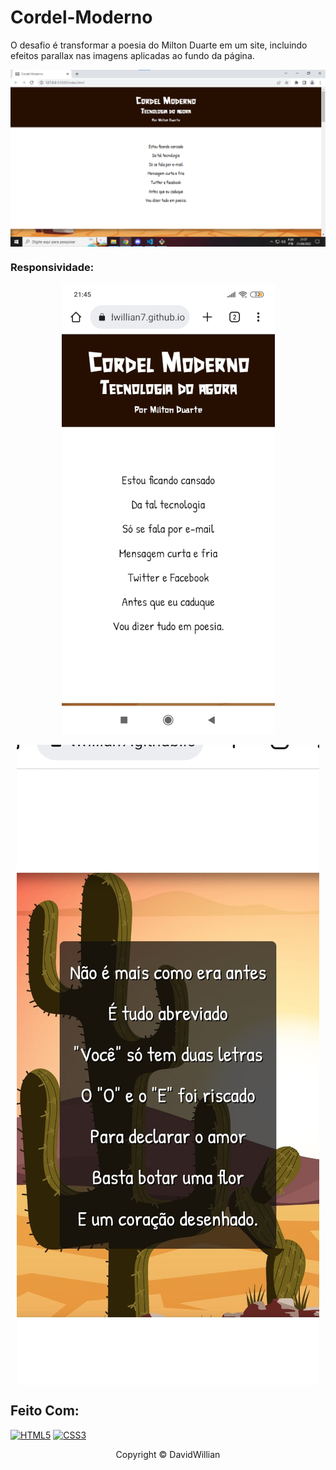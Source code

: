 # Cordel-Moderno
O desafio é transformar a poesia do Milton Duarte em um site, incluindo efeitos parallax nas imagens aplicadas ao fundo da página.

<p align="center">
<img src="imagens/print1.png" alt="site Cordel Moderno" align="center">
</p>

### Responsividade:
<p align="center">
<img src="imagens/print2.jpg" alt="site Cordel Moderno na tela de celular">
</p>

<p align="center">
<img src="imagens/print3.jpg" alt="site Cordel Moderno na tela de celular" align="center">
</p>

## Feito Com:
[![HTML5](https://img.shields.io/badge/HTML5-E34F26?style=for-the-badge&logo=html5&logoColor=white)](https://developer.mozilla.org/pt-BR/docs/Web/HTML)
[![CSS3](https://img.shields.io/badge/CSS3-1572B6?style=for-the-badge&logo=css3&logoColor=white)](https://developer.mozilla.org/pt-BR/docs/Web/CSS)

<p align="center">Copyright © DavidWillian</p>